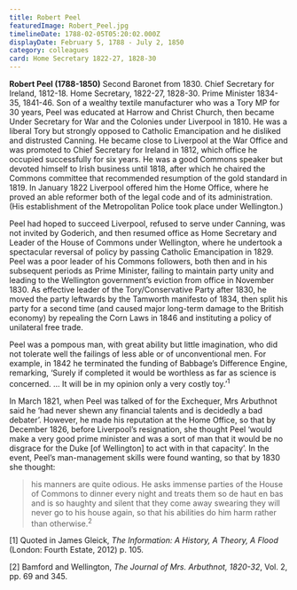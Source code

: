 ```yaml
---
title: Robert Peel
featuredImage: Robert_Peel.jpg
timelineDate: 1788-02-05T05:20:02.000Z
displayDate: February 5, 1788 - July 2, 1850
category: colleagues
card: Home Secretary 1822-27, 1828-30
---
```


**Robert Peel (1788-1850)** Second Baronet from 1830. Chief Secretary for Ireland, 1812-18. Home Secretary, 1822-27, 1828-30. Prime Minister 1834-35, 1841-46. Son of a wealthy textile manufacturer who was a Tory MP for 30 years, Peel was educated at Harrow and Christ Church, then became Under Secretary for War and the Colonies under Liverpool in 1810. He was a liberal Tory but strongly opposed to Catholic Emancipation and he disliked and distrusted Canning. He became close to Liverpool at the War Office and was promoted to Chief Secretary for Ireland in 1812, which office he occupied successfully for six years. He was a good Commons speaker but devoted himself to Irish business until 1818, after which he chaired the Commons committee that recommended resumption of the gold standard in 1819. In January 1822 Liverpool offered him the Home Office, where he proved an able reformer both of the legal code and of its administration. (His establishment of the Metropolitan Police took place under Wellington.)

Peel had hoped to succeed Liverpool, refused to serve under Canning, was not invited by Goderich, and then resumed office as Home Secretary and Leader of the House of Commons under Wellington, where he undertook a spectacular reversal of policy by passing Catholic Emancipation in 1829. Peel was a poor leader of his Commons followers, both then and in his subsequent periods as Prime Minister, failing to maintain party unity and leading to the Wellington government’s eviction from office in November 1830. As effective leader of the Tory/Conservative Party after 1830, he moved the party leftwards by the Tamworth manifesto of 1834, then split his party for a second time (and caused major long-term damage to the British economy) by repealing the Corn Laws in 1846 and instituting a policy of unilateral free trade.

Peel was a pompous man, with great ability but little imagination, who did not tolerate well the failings of less able or of unconventional men. For example, in 1842 he terminated the funding of Babbage’s Difference Engine, remarking, ‘Surely if completed it would be worthless as far as science is concerned. … It will be in my opinion only a very costly toy.’<sup>1</sup>

In March 1821, when Peel was talked of for the Exchequer, Mrs Arbuthnot said he ‘had never shewn any financial talents and is decidedly a bad debater’. However, he made his reputation at the Home Office, so that by December 1826, before Liverpool’s resignation, she thought Peel ‘would make a very good prime minister and was a sort of man that it would be no disgrace for the Duke [of Wellington] to act with in that capacity’. In the event, Peel’s man-management skills were found wanting, so that by 1830 she thought:

> his manners are quite odious. He asks immense parties of the House of Commons to dinner every night and treats them so de haut en bas and is so haughty and silent that they come away swearing they will never go to his house again, so that his abilities do him harm rather than otherwise.<sup>2</sup>

\[1] Quoted in James Gleick, _The Information: A History, A Theory, A Flood_ (London: Fourth Estate, 2012) p. 105.

\[2] Bamford and Wellington, _The Journal of Mrs. Arbuthnot, 1820-32_, Vol. 2, pp. 69 and 345.
